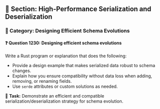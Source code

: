 ## 📘 Section: High-Performance Serialization and Deserialization
### 🔹 Category: Designing Efficient Schema Evolutions
#### ❓ Question 1230: Designing efficient schema evolutions

Write a Rust program or explanation that does the following:

- Provide a design example that makes serialized data robust to schema changes.
- Explain how you ensure compatibility without data loss when adding, removing, or renaming fields.
- Use `serde` attributes or custom solutions as needed.

🔧 **Task:** Demonstrate an efficient and compatible serialization/deserialization strategy for schema evolution.
